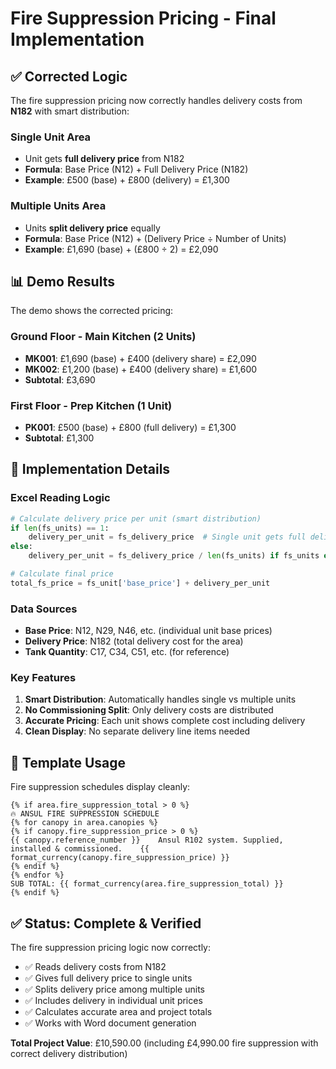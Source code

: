 # Fire Suppression Pricing - Final Implementation

## ✅ Corrected Logic

The fire suppression pricing now correctly handles delivery costs from **N182** with smart distribution:

### **Single Unit Area**

- Unit gets **full delivery price** from N182
- **Formula**: Base Price (N12) + Full Delivery Price (N182)
- **Example**: £500 (base) + £800 (delivery) = £1,300

### **Multiple Units Area**

- Units **split delivery price** equally
- **Formula**: Base Price (N12) + (Delivery Price ÷ Number of Units)
- **Example**: £1,690 (base) + (£800 ÷ 2) = £2,090

## 📊 Demo Results

The demo shows the corrected pricing:

### Ground Floor - Main Kitchen (2 Units)

- **MK001**: £1,690 (base) + £400 (delivery share) = £2,090
- **MK002**: £1,200 (base) + £400 (delivery share) = £1,600
- **Subtotal**: £3,690

### First Floor - Prep Kitchen (1 Unit)

- **PK001**: £500 (base) + £800 (full delivery) = £1,300
- **Subtotal**: £1,300

## 🔧 Implementation Details

### Excel Reading Logic

```python
# Calculate delivery price per unit (smart distribution)
if len(fs_units) == 1:
    delivery_per_unit = fs_delivery_price  # Single unit gets full delivery price
else:
    delivery_per_unit = fs_delivery_price / len(fs_units) if fs_units else 0  # Multiple units split delivery

# Calculate final price
total_fs_price = fs_unit['base_price'] + delivery_per_unit
```

### Data Sources

- **Base Price**: N12, N29, N46, etc. (individual unit base prices)
- **Delivery Price**: N182 (total delivery cost for the area)
- **Tank Quantity**: C17, C34, C51, etc. (for reference)

### Key Features

1. **Smart Distribution**: Automatically handles single vs multiple units
2. **No Commissioning Split**: Only delivery costs are distributed
3. **Accurate Pricing**: Each unit shows complete cost including delivery
4. **Clean Display**: No separate delivery line items needed

## 📝 Template Usage

Fire suppression schedules display cleanly:

```jinja2
{% if area.fire_suppression_total > 0 %}
🔥 ANSUL FIRE SUPPRESSION SCHEDULE
{% for canopy in area.canopies %}
{% if canopy.fire_suppression_price > 0 %}
{{ canopy.reference_number }}    Ansul R102 system. Supplied, installed & commissioned.    {{ format_currency(canopy.fire_suppression_price) }}
{% endif %}
{% endfor %}
SUB TOTAL: {{ format_currency(area.fire_suppression_total) }}
{% endif %}
```

## ✅ Status: Complete & Verified

The fire suppression pricing logic now correctly:

- ✅ Reads delivery costs from N182
- ✅ Gives full delivery price to single units
- ✅ Splits delivery price among multiple units
- ✅ Includes delivery in individual unit prices
- ✅ Calculates accurate area and project totals
- ✅ Works with Word document generation

**Total Project Value**: £10,590.00 (including £4,990.00 fire suppression with correct delivery distribution)
